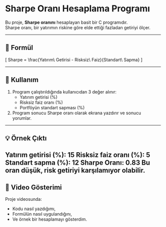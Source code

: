 # Sharpe Oranı Hesaplama Programı

Bu proje, **Sharpe oranını** hesaplayan basit bir C programıdır.  
Sharpe oranı, bir yatırımın riskine göre elde ettiği fazladan getiriyi ölçer.

---

## 📘 Formül
\[
Sharpe = \frac{Yatırım\ Getirisi - Risksiz\ Faiz}{Standart\ Sapma}
\]

---

## 🧩 Kullanım
1. Program çalıştırıldığında kullanıcıdan 3 değer alınır:
   - Yatırım getirisi (%)
   - Risksiz faiz oranı (%)
   - Portföyün standart sapması (%)
2. Program sonucu Sharpe oranı olarak ekrana yazdırır ve sonucu yorumlar.
---

## 💡 Örnek Çıktı

Yatırım getirisi (%): 15
Risksiz faiz oranı (%): 5
Standart sapma (%): 12
Sharpe Oranı: 0.83
Bu oran düşük, risk getiriyi karşılamıyor olabilir.
---

## 🎥 Video Gösterimi
Proje videosunda:
- Kodu nasıl yazdığımı,
- Formülün nasıl uygulandığını,
- Ve örnek bir hesaplamayı gösterdim.

